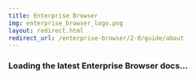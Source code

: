 ```yaml
---
title: Enterprise Browser
img: enterprise_browser_logo.png
layout: redirect.html
redirect_url: /enterprise-browser/2-0/guide/about
---
```


### Loading the latest Enterprise Browser docs...
